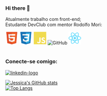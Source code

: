 ### Hi there 👋

Atualmente trabalho com front-end; 
   <br>
Estudante DevClub com mentor Rodolfo Mori:
   <div style="display: inline_block">
         <img src="https://raw.githubusercontent.com/devicons/devicon/master/icons/html5/html5-original.svg" alt="HTML" width="40px" />
         <img src="https://raw.githubusercontent.com/devicons/devicon/master/icons/css3/css3-original.svg" alt="CSS" width="40px" /> 
         <img src="https://raw.githubusercontent.com/devicons/devicon/master/icons/javascript/javascript-plain.svg" alt="JS" width="40px" />
         <img src="https://camo.githubusercontent.com/6c8e86dfc77346d4388b8e064db73017a210f18e2cd18e74779ea34f2d630f4a/68747470733a2f2f63646e2e6a7364656c6976722e6e65742f67682f64657669636f6e732f64657669636f6e2f69636f6e732f6769746875622f6769746875622d6f726967696e616c2e737667" alt="GitHub" width="40px" />
          <img src="https://raw.githubusercontent.com/devicons/devicon/master/icons/react/react-original.svg" alt="react" width="40px" />      </div>
   <br>
<div style="display: inline_block">
      <h3>Conecte-se comigo:</h3> 
      <a href="www.linkedin.com/in/jessica-grotto-218631205"> <img src="https://img.shields.io/badge/LinkedIn-0077B5?style=for-the-badge&logo=linkedin&logoColor=white" alt="linkedin-logo" /></a>
</div>

[![Jessica's GitHub stats](https://github-readme-stats.vercel.app/api?username=JessicaGrotto)](https://github.com/anuraghazra/github-readme-stats)
   <br>
[![Top Langs](https://github-readme-stats.vercel.app/api/top-langs/?username=JessicaGrotto)](https://github.com/anuraghazra/github-readme-stats)
